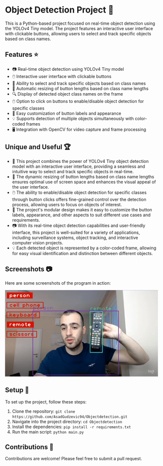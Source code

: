 # Object Detection Project :mag_right:

This is a Python-based project focused on real-time object detection using the YOLOv4 Tiny model. The project features an interactive user interface with clickable buttons, allowing users to select and track specific objects based on class names.

## Features :star:

- 📷 Real-time object detection using YOLOv4 Tiny model
- 🖱️ Interactive user interface with clickable buttons
- 🎯 Ability to select and track specific objects based on class names
- 📏 Automatic resizing of button lengths based on class name lengths
- 🔍 Display of detected object class names on the frame
- 🖱️ Option to click on buttons to enable/disable object detection for specific classes
- 🎨 Easy customization of button labels and appearance
- 💡 Supports detection of multiple objects simultaneously with color-coded frames
- 🖥️ Integration with OpenCV for video capture and frame processing

## Unique and Useful :trophy:

- 🚀 This project combines the power of YOLOv4 Tiny object detection model with an interactive user interface, providing a seamless and intuitive way to select and track specific objects in real-time.
- 📏 The dynamic resizing of button lengths based on class name lengths ensures optimal use of screen space and enhances the visual appeal of the user interface.
- 🖱️ The ability to enable/disable object detection for specific classes through button clicks offers fine-grained control over the detection process, allowing users to focus on objects of interest.
- 🎨 The project's modular design makes it easy to customize the button labels, appearance, and other aspects to suit different use cases and requirements.
- 📷 With its real-time object detection capabilities and user-friendly interface, this project is well-suited for a variety of applications, including surveillance systems, object tracking, and interactive computer vision projects.
- 💡 Each detected object is represented by a color-coded frame, allowing for easy visual identification and distinction between different objects.
  
## Screenshots :camera:

Here are some screenshots of the program in action:

![Screenshot 1](ObjectDetection.jpg)

## Setup :wrench:

To set up the project, follow these steps:

1. Clone the repository: `git clone https://github.com/AsadGudzevic94/Objectdetection.git`
2. Navigate into the project directory: `cd Objectdetection`
3. Install the dependencies: `pip install -r requirements.txt`
4. Run the main script: `python main.py`

## Contributions :handshake:

Contributions are welcome! Please feel free to submit a pull request.
